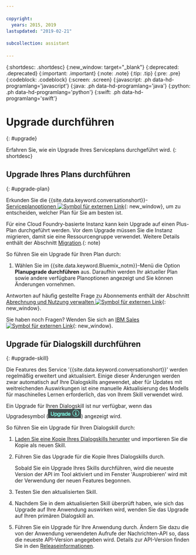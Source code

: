 ```yaml
---

copyright:
  years: 2015, 2019
lastupdated: "2019-02-21"

subcollection: assistant

---
```


{:shortdesc: .shortdesc}
{:new_window: target="_blank"}
{:deprecated: .deprecated}
{:important: .important}
{:note: .note}
{:tip: .tip}
{:pre: .pre}
{:codeblock: .codeblock}
{:screen: .screen}
{:javascript: .ph data-hd-programlang='javascript'}
{:java: .ph data-hd-programlang='java'}
{:python: .ph data-hd-programlang='python'}
{:swift: .ph data-hd-programlang='swift'}

# Upgrade durchführen
{: #upgrade}

Erfahren Sie, wie ein Upgrade Ihres Serviceplans durchgeführt wird.
{: shortdesc}

## Upgrade Ihres Plans durchführen
{: #upgrade-plan}

Erkunden Sie die {{site.data.keyword.conversationshort}}-[Serviceplanoptionen ![Symbol für externen Link](../../icons/launch-glyph.svg "Symbol für externen Link")](https://www.ibm.com/cloud/watson-assistant/pricing/){: new_window}, um zu entscheiden, welcher Plan für Sie am besten ist. 

Für eine Cloud Foundry-basierte Instanz kann kein Upgrade auf einen Plus-Plan durchgeführt werden. Vor dem Upgrade müssen Sie die Instanz migrieren, damit sie eine Ressourcengruppe verwendet. Weitere Details enthält der Abschnitt [Migration](/docs/services/assistant?topic=assistant-migrate).{: note}

So führen Sie ein Upgrade für Ihren Plan durch:

1.  Wählen Sie im {{site.data.keyword.Bluemix_notm}}-Menü die Option **Planupgrade durchführen** aus.
    Daraufhin werden Ihr aktueller Plan sowie andere verfügbare Planoptionen angezeigt und Sie können Änderungen vornehmen.

Antworten auf häufig gestellte Frage zu Abonnements enthält der Abschnitt [Abrechnung und Nutzung verwalten ![Symbol für externen Link](../../icons/launch-glyph.svg "Symbol für externen Link")](/docs/billing-usage?topic=billing-usage-charges){: new_window}.

Sie haben noch Fragen? Wenden Sie sich an [IBM Sales ![Symbol für externen Link](../../icons/launch-glyph.svg "Symbol für externen Link")](https://www-01.ibm.com/marketing/iwm/dre/signup?source=urx-20970){: new_window}.

## Upgrade für Dialogskill durchführen
{: #upgrade-skill}

Die Features des Service '{{site.data.keyword.conversationshort}}' werden regelmäßig erweitert und aktualisiert. Einige dieser Änderungen werden zwar automatisch auf Ihre Dialogskills angewendet, aber für Updates mit weitreichenden Auswirkungen ist eine manuelle Aktualisierung des Modells für maschinelles Lernen erforderlich, das von Ihrem Skill verwendet wird.

Ein Upgrade für Ihren Dialogskill ist nur verfügbar, wenn das Upgradesymbol (![Upgradesymbol](images/upgrade.png)) angezeigt wird. 

So führen Sie ein Upgrade für Ihren Dialogskill durch: 

1.  [Laden Sie eine Kopie Ihres Dialogskills herunter](/docs/services/assistant?topic=assistant-skill-add#skill-add-download-skill) und importieren Sie die Kopie als neuen Skill.
2.  Führen Sie das Upgrade für die Kopie Ihres Dialogskills durch.

    Sobald Sie ein Upgrade Ihres Skills durchführen, wird die neueste Version der API im Tool aktiviert und im Fenster 'Ausprobieren' wird mit der Verwendung der neuen Features begonnen.
3.  Testen Sie den aktualisierten Skill. 
4.  Nachdem Sie in dem aktualisierten Skill überprüft haben, wie sich das Upgrade auf Ihre Anwendung auswirken wird, wenden Sie das Upgrade auf Ihren primären Dialogskill an. 
5.  Führen Sie ein Upgrade für Ihre Anwendung durch. Ändern Sie dazu die von der Anwendung verwendeten Aufrufe der Nachrichten-API so, dass die neueste API-Version angegeben wird. Details zur API-Version finden Sie in den [Releaseinformationen](/docs/services/assistant?topic=assistant-release-notes).

